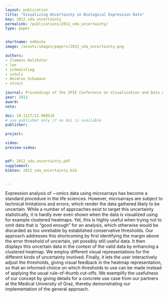 ```yaml
---
layout: publication
title: "Visualizing Uncertainty in Biological Expression Data"
key: 2012_vda_uncertainty
permalink: /publications/2012_vda_uncertainty/
type: paper


shortname: enRoute
image: /assets/images/papers/2012_vda_uncertainty.png

authors:
- Clemens Holzhüter
- lex
- schmalstieg
- schulz
- Heidrun Schumann
- streit

journal: Proceedings of the SPIE Conference on Visualization and Data Analysis (VDA '12), pp. 82940O
year: 2012
award:
note: 

doi: 10.1117/12.908516
# use publisher only if no doi is available
publisher: 

project:

video:
preview-video: 


pdf: 2012_vda_uncertainty.pdf
supplement:
bibtex: 2012_vda_uncertainty.bib


---
```


Expression analysis of ∼omics data using microarrays has become a standard procedure in the life sciences. However, microarrays are subject to technical limitations and errors, which render the data gathered likely to be uncertain. While a number of approaches exist to target this uncertainty statistically, it is hardly ever even shown when the data is visualized using for example clustered heatmaps. Yet, this is highly useful when trying not to omit data that is “good enough” for an analysis, which otherwise would be discarded as too unreliable by established conservative thresholds. Our approach addresses this shortcoming by first identifying the margin above the error threshold of uncertain, yet possibly still useful data. It then displays this uncertain data in the context of the valid data by enhancing a clustered heatmap. We employ different visual representations for the different kinds of uncertainty involved. Finally, it lets the user interactively adjust the thresholds, giving visual feedback in the heatmap representation, so that an informed choice on which thresholds to use can be made instead of applying the usual rule-of-thumb cut-offs. We exemplify the usefulness of our concept by giving details for a concrete use case from our partners at the Medical University of Graz, thereby demonstrating our implementation of the general approach.
